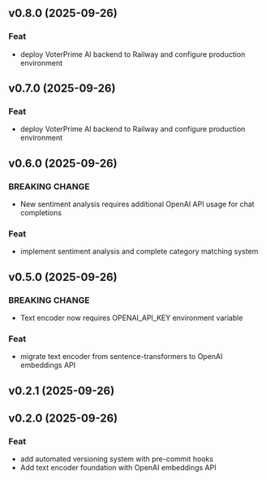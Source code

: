 ## v0.8.0 (2025-09-26)

### Feat

- deploy VoterPrime AI backend to Railway and configure production environment

## v0.7.0 (2025-09-26)

### Feat

- deploy VoterPrime AI backend to Railway and configure production environment

## v0.6.0 (2025-09-26)

### BREAKING CHANGE

- New sentiment analysis requires additional OpenAI API usage for chat completions

### Feat

- implement sentiment analysis and complete category matching system

## v0.5.0 (2025-09-26)

### BREAKING CHANGE

- Text encoder now requires OPENAI_API_KEY environment variable

### Feat

- migrate text encoder from sentence-transformers to OpenAI embeddings API

## v0.2.1 (2025-09-26)

## v0.2.0 (2025-09-26)

### Feat

- add automated versioning system with pre-commit hooks
- Add text encoder foundation with OpenAI embeddings API
